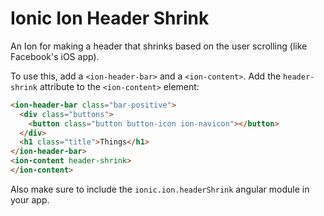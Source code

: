 Ionic Ion Header Shrink
===========================

An Ion for making a header that shrinks based on the user scrolling (like Facebook's iOS app).

To use this, add a `<ion-header-bar>` and a `<ion-content>`. Add the `header-shrink` attribute to the `<ion-content>` element:

```html
<ion-header-bar class="bar-positive">
  <div class="buttons">
    <button class="button button-icon ion-navicon"></button>
  </div>
  <h1 class="title">Things</h1>
</ion-header-bar>
<ion-content header-shrink>
</ion-content>
```

Also make sure to include the `ionic.ion.headerShrink` angular module in your app.
